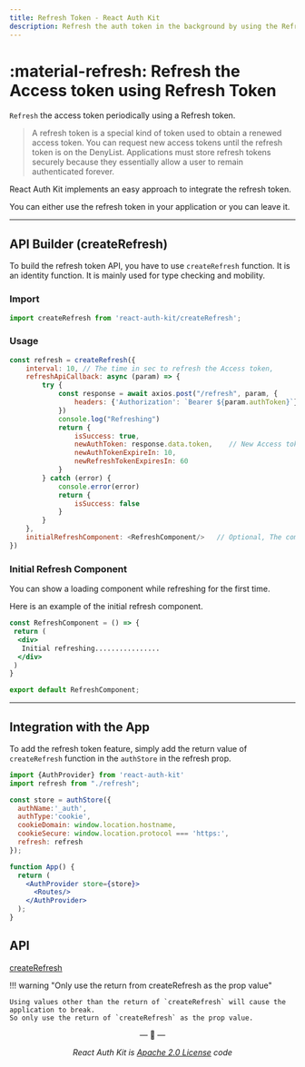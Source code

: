```yaml
---
title: Refresh Token - React Auth Kit
description: Refresh the auth token in the background by using the Refresh token feature. Just use the createRefresh builder.
---
```



# :material-refresh: Refresh the Access token using Refresh Token

`Refresh` the access token periodically using a Refresh token.

<div data-ea-publisher="authkitarkadipme" data-ea-type="text" id="refresh"></div>

> A refresh token is a special kind of token used to obtain a renewed access token.
You can request new access tokens until the refresh token is on the DenyList.
Applications must store refresh tokens securely because they essentially allow a user to remain authenticated forever.

React Auth Kit implements an easy approach to integrate the refresh token.

You can either use the refresh token in your application or you can leave it.

---

## API Builder (createRefresh)

To build the refresh token API, you have to use `createRefresh` function.
It is an identity function. It is mainly used for type checking and mobility.

### Import

```js title="Import createRefresh in your app" linenums="1"
import createRefresh from 'react-auth-kit/createRefresh';
```

### Usage

```js title="refresh.js" linenums="1"
const refresh = createRefresh({
    interval: 10, // The time in sec to refresh the Access token,
    refreshApiCallback: async (param) => {
        try {
            const response = await axios.post("/refresh", param, {
                headers: {'Authorization': `Bearer ${param.authToken}`}
            })
            console.log("Refreshing")
            return {
                isSuccess: true,
                newAuthToken: response.data.token,    // New Access token
                newAuthTokenExpireIn: 10,
                newRefreshTokenExpiresIn: 60
            }
        } catch (error) {
            console.error(error)
            return {
                isSuccess: false
            }
        }
    },
    initialRefreshComponent: <RefreshComponent/>   // Optional, The component to show while refreshing for the first time
})

```

### Initial Refresh Component

You can show a loading component while refreshing for the first time.

Here is an example of the initial refresh component.

```jsx title="refresh.js" linenums="1"
const RefreshComponent = () => {
 return (
  <div>
   Initial refreshing................
  </div>
 )
}

export default RefreshComponent;
```

---

## Integration with the App

To add the refresh token feature, simply add the return value of `createRefresh` function in the `authStore` in the refresh prop.

```jsx title="app.js" linenums="1"
import {AuthProvider} from 'react-auth-kit'
import refresh from "./refresh";

const store = authStore({
  authName:'_auth',
  authType:'cookie',
  cookieDomain: window.location.hostname,
  cookieSecure: window.location.protocol === 'https:',
  refresh: refresh
});

function App() {
  return (
    <AuthProvider store={store}>
      <Routes/>
    </AuthProvider>
  );
}
```

## API

[createRefresh](./../reference/react-auth-kit/createRefresh.md)

!!! warning "Only use the return from createRefresh as the prop value"

    Using values other than the return of `createRefresh` will cause the application to break.
    So only use the return of `createRefresh` as the prop value.

<p align="center">&mdash; 🔑  &mdash;</p>
<p align="center"><i>React Auth Kit is <a href="https://github.com/react-auth-kit/react-auth-kit/blob/master/LICENSE">Apache 2.0 License</a> code</i></p>
